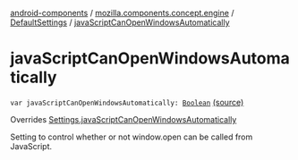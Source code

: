 [android-components](../../index.md) / [mozilla.components.concept.engine](../index.md) / [DefaultSettings](index.md) / [javaScriptCanOpenWindowsAutomatically](./java-script-can-open-windows-automatically.md)

# javaScriptCanOpenWindowsAutomatically

`var javaScriptCanOpenWindowsAutomatically: `[`Boolean`](https://kotlinlang.org/api/latest/jvm/stdlib/kotlin/-boolean/index.html) [(source)](https://github.com/mozilla-mobile/android-components/blob/master/components/concept/engine/src/main/java/mozilla/components/concept/engine/Settings.kt#L141)

Overrides [Settings.javaScriptCanOpenWindowsAutomatically](../-settings/java-script-can-open-windows-automatically.md)

Setting to control whether or not window.open can be called from JavaScript.

